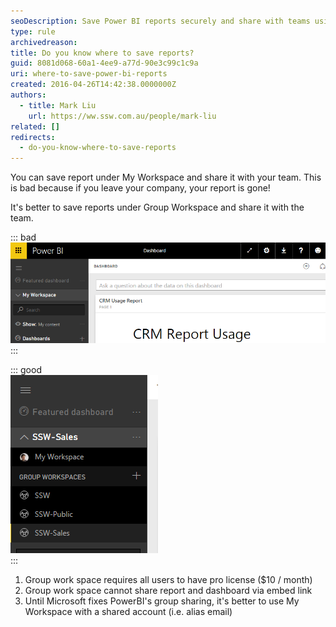 ```yaml
---
seoDescription: Save Power BI reports securely and share with teams using group workspaces or shared accounts for alias emails.
type: rule
archivedreason:
title: Do you know where to save reports?
guid: 8081d068-60a1-4ee9-a77d-90e3c99c1c9a
uri: where-to-save-power-bi-reports
created: 2016-04-26T14:42:38.0000000Z
authors:
  - title: Mark Liu
    url: https://ww.ssw.com.au/people/mark-liu
related: []
redirects:
  - do-you-know-where-to-save-reports
---
```


You can save report under My Workspace and share it with your team. This is bad because if you leave your company, your report is gone!

It's better to save reports under Group Workspace and share it with the team.

<!--endintro-->

::: bad  
![Figure: Bad example - saving report under My Workspace](powerbi-bad.png)  
:::

::: good  
![Figure: Good example - saving report under Group Workspace](powerbi-good.png)  
:::

1. Group work space requires all users to have pro license ($10 / month)
2. Group work space cannot share report and dashboard via embed link
3. Until Microsoft fixes PowerBI's group sharing, it's better to use My Workspace with a shared account (i.e. alias email)
